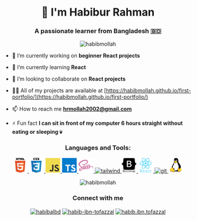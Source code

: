 <h1 align="center">👋 I'm Habibur Rahman</h1>
<h3 align="center">A passionate learner from Bangladesh 🇧🇩</h3>

<p align="center"> <img style="width:130px" src="https://komarev.com/ghpvc/?username=habibmollah&label=Profile%20views&color=ffbb00&style=flat" alt="habibmollah" /> </p>

- 🔭 I’m currently working on **beginner React projects**

- 🌱 I’m currently learning **React**

- 👯 I’m looking to collaborate on **React projects**

- 👨‍💻 All of my projects are available at [https://habibmollah.github.io/first-portfolio/](https://habibmollah.github.io/first-portfolio/)

- 📫 How to reach me **hrmollah2002@gmail.com**

- ⚡ Fun fact **I can sit in front of my computer 6 hours straight without eating or sleeping 💀**
<h3 align="center">Languages and Tools:</h3>
<p align="center"><a href="https://www.w3.org/html/" target="_blank" rel="noreferrer"> <img src="https://raw.githubusercontent.com/devicons/devicon/master/icons/html5/html5-original-wordmark.svg" alt="html5" width="40" height="40"/> </a> <a href="https://www.w3schools.com/css/" target="_blank" rel="noreferrer"> <img src="https://raw.githubusercontent.com/devicons/devicon/master/icons/css3/css3-original-wordmark.svg" alt="css3" width="40" height="40"/> </a> <a href="https://developer.mozilla.org/en-US/docs/Web/JavaScript" target="_blank" rel="noreferrer"> <img src="https://raw.githubusercontent.com/devicons/devicon/master/icons/javascript/javascript-original.svg" alt="javascript" width="40" height="40"/> </a> <a href="https://www.typescriptlang.org/" target="_blank" rel="noreferrer"> <img src="https://raw.githubusercontent.com/devicons/devicon/master/icons/typescript/typescript-original.svg" alt="typescript" width="40" height="40"/> </a><a href="https://sass-lang.com" target="_blank" rel="noreferrer"> <img src="https://raw.githubusercontent.com/devicons/devicon/master/icons/sass/sass-original.svg" alt="sass" width="40" height="40"/> </a><a href="https://tailwindcss.com/" target="_blank" rel="noreferrer"> <img src="https://www.vectorlogo.zone/logos/tailwindcss/tailwindcss-icon.svg" alt="tailwind" width="40" height="40"/> </a>  <a href="https://getbootstrap.com" target="_blank" rel="noreferrer"> <img src="https://raw.githubusercontent.com/devicons/devicon/master/icons/bootstrap/bootstrap-plain-wordmark.svg" alt="bootstrap" width="40" height="40"/> </a><a href="https://react.dev/" target="_blank" rel="noreferrer"> <img src="https://raw.githubusercontent.com/devicons/devicon/master/icons/react/react-original-wordmark.svg" alt="react" width="40" height="40"/> </a><a href="https://git-scm.com/" target="_blank" rel="noreferrer"> <img src="https://www.vectorlogo.zone/logos/git-scm/git-scm-icon.svg" alt="git" width="40" height="40"/> </a>   <a href="https://www.linux.org/" target="_blank" rel="noreferrer"> <img src="https://raw.githubusercontent.com/devicons/devicon/master/icons/linux/linux-original.svg" alt="linux" width="40" height="40"/> </a></p>

<p align="center"><img src="https://github-readme-streak-stats.herokuapp.com/?user=habibmollah&theme=dark" alt="habibmollah" /></p>

<!-- <p align="center">&nbsp;<img src="https://github-readme-stats.vercel.app/api?username=habibmollah&show_icons=true&theme=merko&title_color=ffffff&text_color=ffffff&bg_color=000000&locale=en" alt="habibmollah" /></p> -->

<h3 align="center">Connect with me</h3>
<p align="center">
<a href="https://twitter.com/habibalbd" target="blank"><img align="center" src="https://raw.githubusercontent.com/rahuldkjain/github-profile-readme-generator/master/src/images/icons/Social/twitter.svg" alt="habibalbd" height="30" width="40" /></a>
<a href="https://linkedin.com/in/habib-ibn-tofazzal" target="blank"><img align="center" src="https://raw.githubusercontent.com/rahuldkjain/github-profile-readme-generator/master/src/images/icons/Social/linked-in-alt.svg" alt="habib-ibn-tofazzal" height="30" width="40" /></a>
<a href="https://fb.com/habib.ibn.tofazzal" target="blank"><img align="center" src="https://raw.githubusercontent.com/rahuldkjain/github-profile-readme-generator/master/src/images/icons/Social/facebook.svg" alt="habib.ibn.tofazzal" height="30" width="40" /></a>
</p>
